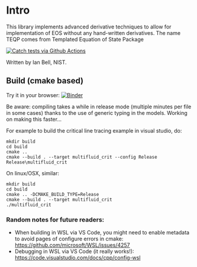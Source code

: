 
# Intro

This library implements advanced derivative techniques to allow for implementation of EOS without any hand-written derivatives.  The name TEQP comes from Templated Equation of State Package

[![Catch tests via Github Actions](https://github.com/ianhbell/teqp/actions/workflows/runcatch.yml/badge.svg)](https://github.com/ianhbell/teqp/actions/workflows/runcatch.yml)

Written by Ian Bell, NIST.  

## Build (cmake based)

Try it in your browser: [![Binder](https://mybinder.org/badge.svg)](https://mybinder.org/v2/gh/ianhbell/teqp/master)

Be aware: compiling takes a while in release mode (multiple minutes per file in some cases) thanks to the use of generic typing in the models.  Working on making this faster...

For example to build the critical line tracing example in visual studio, do:

```
mkdir build
cd build
cmake .. 
cmake --build . --target multifluid_crit --config Release
Release\multifluid_crit
```
On linux/OSX, similar:
```
mkdir build
cd build
cmake .. -DCMAKE_BUILD_TYPE=Release
cmake --build . --target multifluid_crit
./multifluid_crit
```
### Random notes for future readers:

* When building in WSL via VS Code, you might need to enable metadata to avoid pages of configure errors in cmake: https://github.com/microsoft/WSL/issues/4257
* Debugging in WSL via VS Code (it really works!): https://code.visualstudio.com/docs/cpp/config-wsl
